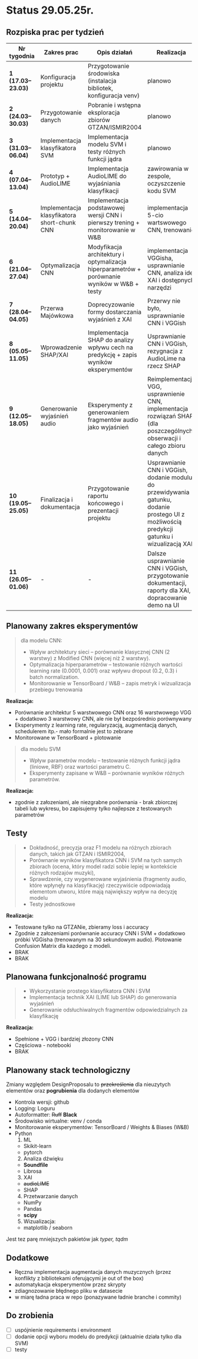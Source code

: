 # Status 29.05.25r.
## Rozpiska prac per tydzień
| **Nr tygodnia** | **Zakres prac** | **Opis działań** | **Realizacja** |
|---------------|----------------|----------------|----------------|
| **1 (17.03–23.03)** | Konfiguracja projektu | Przygotowanie środowiska (instalacja bibliotek, konfiguracja venv) | planowo |
| **2 (24.03–30.03)** | Przygotowanie danych | Pobranie i wstępna eksploracja zbiorów GTZAN/ISMIR2004 | planowo |
| **3 (31.03–06.04)** | Implementacja klasyfikatora SVM | Implementacja modelu SVM i testy różnych funkcji jądra | planowo |
| **4 (07.04–13.04)** | Prototyp + AudioLIME | Implementacja AudioLIME do wyjaśniania klasyfikacji | zawirowania w zespole, oczyszczenie kodu SVM |
| **5 (14.04–20.04)** | Implementacja klasyfikatora short-chunk CNN | Implementacja podstawowej wersji CNN i pierwszy trening + monitorowanie w W&B | implementacja 5-cio wartswowego CNN, trenowanie|
| **6 (21.04–27.04)** | Optymalizacja CNN | Modyfikacja architektury i optymalizacja hiperparametrów + porównanie wyników w W&B + testy | implementacja VGGisha, usprawnianie CNN, analiza idei XAI i dostępnych narzędzi |
| **7 (28.04–04.05)** | Przerwa Majówkowa | Doprecyzowanie formy dostarczania wyjaśnień z XAI| Przerwy nie było, usprawnianie CNN i VGGish |
| **8 (05.05–11.05)** | Wprowadzenie SHAP/XAI | Implementacja SHAP do analizy wpływu cech na predykcję + zapis wyników eksperymentów | Usprawnianie CNN i VGGish, rezygnacja z AudioLime na rzecz SHAP  |
| **9 (12.05–18.05)** | Generowanie wyjaśnień audio | Eksperymenty z generowaniem fragmentów audio jako wyjaśnień | Reimplementacja VGG, usprawnienie CNN, implementacja rozwiązań SHAP (dla poszczególnych obserwacji i całego zbioru danych |
| **10 (19.05–25.05)** | Finalizacja i dokumentacja | Przygotowanie raportu końcowego i prezentacji projektu | Usprawnianie CNN i VGGish, dodanie modulu do przewidywania gatunku, dodanie prostego UI z możliwością predykcji gatunku i wizualizacją XAI|
| **11 (26.05–01.06)** | - | - | Dalsze usprawnianie CNN i VGGish, przygotowanie dokumentacji, raporty dla XAI, dopracowanie demo na UI |


## Planowany zakres eksperymentów
> dla modelu CNN:
>	- Wpływ architektury sieci – porównanie klasycznej CNN (2 warstwy) z Modified CNN (więcej niż 2 warstwy).
>	- Optymalizacja hiperparametrów – testowanie różnych wartości learning rate (0.0001, 0.001) oraz wpływu dropout (0.2, 0.3) i batch normalization.
>	- Monitorowanie w TensorBoard / W&B – zapis metryk i wizualizacja przebiegu trenowania

**Realizacja:**
- Porównanie architektur 5 warstwowego CNN oraz 16 warstwowego VGG + dodatkowo 3 warstwowy CNN, ale nie był bezpośrednio porównywany
- Eksperymenty z learning rate, regularyzacją, augmentacją danych, schedulerem itp.- mało formalnie jest to zebrane
- Monitorowane w TensorBoard + plotowanie


> dla modelu SVM
>	- Wpływ parametrów modelu – testowanie różnych funkcji jądra (liniowe, RBF) oraz wartości parametru C.
>	- Eksperymenty zapisane w W&B – porównanie wyników różnych parametrów.

**Realizacja:**
- zgodnie z załozeniami, ale niezgrabne porównania - brak zbiorczej tabeli lub wykresu, bo zapisujemy tylko najlepsze z testowanych parametrów

## Testy 
> - Dokładność, precyzja oraz F1 modelu na różnych zbiorach danych, takich jak GTZAN i ISMIR2004,
> - Porównanie wyników klasyfikatora CNN i SVM na tych samych zbiorach (ocena, który model radzi sobie lepiej w kontekście różnych rodzajów muzyki),
> - Sprawdzenie, czy wygenerowane wyjaśnienia (fragmenty audio, które wpłynęły na klasyfikację) rzeczywiście odpowiadają elementom utworu, które mają największy wpływ na decyzję modelu
> - Testy jednostkowe 
		
**Realizacja:**
- Testowane tylko na GTZANie, zbieramy loss i accuracy
- Zgodnie z załozeniami porównanie accuracy CNN i SVM + dodatkowo próbki VGGisha (trenowanym na 30 sekundowym audio). Plotowanie Confusion Matrix dla kazdego z modeli.
- BRAK
- BRAK

## Planowana funkcjonalność programu
> - Wykorzystanie prostego klasyfikatora CNN i SVM
> - Implementacja technik XAI (LIME lub SHAP) do generowania wyjaśnień
> - Generowanie odsłuchiwalnych fragmentów odpowiedzialnych za klasyfikację

**Realizacja:**
- Spełnione + VGG i bardziej złozony CNN
- Częściowa - notebooki
- BRAK

## Planowany stack technologiczny
Zmiany względem DesignProposalu to ~~przekreślenia~~ dla nieuzytych elementów oraz **pogrubienia** dla dodanych elementów

- Kontrola wersji: github
- Logging: Loguru
- Autoformatter: ~~Ruff~~ **Black**
- Środowisko wirtualne: venv / conda
- Monitorowanie eksperymentów: TensorBoard / Weights & Biases (W&B)
- Python
	1. ML
	- Skikit-learn
	- pytorch
	2. Analiza dźwięku
    - **Soundfile**
	- Librosa
	3. XAI
	- ~~audioLIME~~
	- SHAP
	4. Przetwarzanie danych
	- NumPy
	- Pandas
    - **scipy**
	5. Wizualizacja:
	- matplotlib / seaborn

Jest tez parę mniejszych pakietów jak *typer, tqdm*

## Dodatkowe

- Ręczna implementacja augmentacja danych muzycznych (przez konflikty z bibliotekami oferującymi je out of the box)
- automatykacja eksperymentów przez skrypty
- zdiagnozowanie błędnego pliku w datasecie
- w miarę ładna praca w repo (ponazywane ładnie branche i commity)

## Do zrobienia

- [ ] uspójnienie requirements i environment
- [ ] dodanie opcji wyboru modelu do predykcji (aktualnie działa tylko dla SVM)
- [ ] testy
